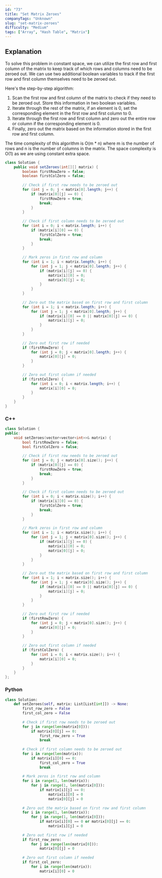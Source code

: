 ```yaml
---
id: "73"
title: "Set Matrix Zeroes"
companyTags: "Unknown"
slug: "set-matrix-zeroes"
difficulty: "Medium"
tags: ["Array", "Hash Table", "Matrix"]
---
```


## Explanation

To solve this problem in constant space, we can utilize the first row and first column of the matrix to keep track of which rows and columns need to be zeroed out. We can use two additional boolean variables to track if the first row and first column themselves need to be zeroed out.

Here's the step-by-step algorithm:
1. Scan the first row and first column of the matrix to check if they need to be zeroed out. Store this information in two boolean variables.
2. Iterate through the rest of the matrix, if an element is 0, set the corresponding element in the first row and first column to 0.
3. Iterate through the first row and first column and zero out the entire row or column if the corresponding element is 0.
4. Finally, zero out the matrix based on the information stored in the first row and first column.

The time complexity of this algorithm is O(m * n) where m is the number of rows and n is the number of columns in the matrix. The space complexity is O(1) as we are using constant extra space.
```java
class Solution {
    public void setZeroes(int[][] matrix) {
        boolean firstRowZero = false;
        boolean firstColZero = false;
        
        // Check if first row needs to be zeroed out
        for (int j = 0; j < matrix[0].length; j++) {
            if (matrix[0][j] == 0) {
                firstRowZero = true;
                break;
            }
        }
        
        // Check if first column needs to be zeroed out
        for (int i = 0; i < matrix.length; i++) {
            if (matrix[i][0] == 0) {
                firstColZero = true;
                break;
            }
        }
        
        // Mark zeros in first row and column
        for (int i = 1; i < matrix.length; i++) {
            for (int j = 1; j < matrix[0].length; j++) {
                if (matrix[i][j] == 0) {
                    matrix[i][0] = 0;
                    matrix[0][j] = 0;
                }
            }
        }
        
        // Zero out the matrix based on first row and first column
        for (int i = 1; i < matrix.length; i++) {
            for (int j = 1; j < matrix[0].length; j++) {
                if (matrix[i][0] == 0 || matrix[0][j] == 0) {
                    matrix[i][j] = 0;
                }
            }
        }
        
        // Zero out first row if needed
        if (firstRowZero) {
            for (int j = 0; j < matrix[0].length; j++) {
                matrix[0][j] = 0;
            }
        }
        
        // Zero out first column if needed
        if (firstColZero) {
            for (int i = 0; i < matrix.length; i++) {
                matrix[i][0] = 0;
            }
        }
    }
}
```

### C++
```cpp
class Solution {
public:
    void setZeroes(vector<vector<int>>& matrix) {
        bool firstRowZero = false;
        bool firstColZero = false;
        
        // Check if first row needs to be zeroed out
        for (int j = 0; j < matrix[0].size(); j++) {
            if (matrix[0][j] == 0) {
                firstRowZero = true;
                break;
            }
        }
        
        // Check if first column needs to be zeroed out
        for (int i = 0; i < matrix.size(); i++) {
            if (matrix[i][0] == 0) {
                firstColZero = true;
                break;
            }
        }
        
        // Mark zeros in first row and column
        for (int i = 1; i < matrix.size(); i++) {
            for (int j = 1; j < matrix[0].size(); j++) {
                if (matrix[i][j] == 0) {
                    matrix[i][0] = 0;
                    matrix[0][j] = 0;
                }
            }
        }
        
        // Zero out the matrix based on first row and first column
        for (int i = 1; i < matrix.size(); i++) {
            for (int j = 1; j < matrix[0].size(); j++) {
                if (matrix[i][0] == 0 || matrix[0][j] == 0) {
                    matrix[i][j] = 0;
                }
            }
        }
        
        // Zero out first row if needed
        if (firstRowZero) {
            for (int j = 0; j < matrix[0].size(); j++) {
                matrix[0][j] = 0;
            }
        }
        
        // Zero out first column if needed
        if (firstColZero) {
            for (int i = 0; i < matrix.size(); i++) {
                matrix[i][0] = 0;
            }
        }
    }
};
```

### Python
```python
class Solution:
    def setZeroes(self, matrix: List[List[int]]) -> None:
        first_row_zero = False
        first_col_zero = False
        
        # Check if first row needs to be zeroed out
        for j in range(len(matrix[0])):
            if matrix[0][j] == 0:
                first_row_zero = True
                break
        
        # Check if first column needs to be zeroed out
        for i in range(len(matrix)):
            if matrix[i][0] == 0:
                first_col_zero = True
                break
        
        # Mark zeros in first row and column
        for i in range(1, len(matrix)):
            for j in range(1, len(matrix[0])):
                if matrix[i][j] == 0:
                    matrix[i][0] = 0
                    matrix[0][j] = 0
        
        # Zero out the matrix based on first row and first column
        for i in range(1, len(matrix)):
            for j in range(1, len(matrix[0])):
                if matrix[i][0] == 0 or matrix[0][j] == 0:
                    matrix[i][j] = 0
        
        # Zero out first row if needed
        if first_row_zero:
            for j in range(len(matrix[0])):
                matrix[0][j] = 0
        
        # Zero out first column if needed
        if first_col_zero:
            for i in range(len(matrix)):
                matrix[i][0] = 0
```